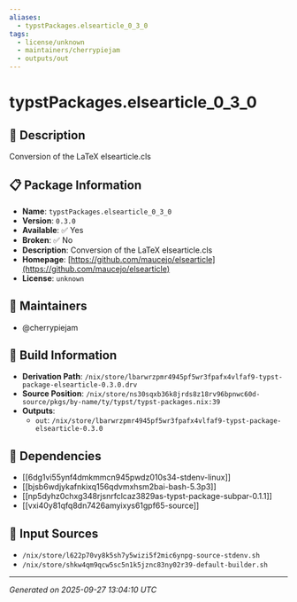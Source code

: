 ```yaml
---
aliases:
  - typstPackages.elsearticle_0_3_0
tags:
  - license/unknown
  - maintainers/cherrypiejam
  - outputs/out
---
```


# typstPackages.elsearticle_0_3_0

## 📝 Description

Conversion of the LaTeX elsearticle.cls

## 📋 Package Information

- **Name**: `typstPackages.elsearticle_0_3_0`
- **Version**: `0.3.0`
- **Available**: ✅ Yes
- **Broken**: ✅ No
- **Description**: Conversion of the LaTeX elsearticle.cls
- **Homepage**: [https://github.com/maucejo/elsearticle](https://github.com/maucejo/elsearticle)
- **License**: `unknown`
## 👥 Maintainers

- @cherrypiejam


## 🔧 Build Information

- **Derivation Path**: `/nix/store/lbarwrzpmr4945pf5wr3fpafx4vlfaf9-typst-package-elsearticle-0.3.0.drv`
- **Source Position**: `/nix/store/ns30sqxb36k8jrds8z18rv96bpnwc60d-source/pkgs/by-name/ty/typst/typst-packages.nix:39`
- **Outputs**:
  - `out`:  `/nix/store/lbarwrzpmr4945pf5wr3fpafx4vlfaf9-typst-package-elsearticle-0.3.0`

## 🔗 Dependencies

- [[6dg1vi55ynf4dmkmmcn945pwdz010s34-stdenv-linux]]
- [[bjsb6wdjykafnkixq156qdvmxhsm2bai-bash-5.3p3]]
- [[np5dyhz0chxg348rjsnrfclcaz3829as-typst-package-subpar-0.1.1]]
- [[vxi40y81qfq8dn7426amyixys61gpf65-source]]

## 📁 Input Sources

- `/nix/store/l622p70vy8k5sh7y5wizi5f2mic6ynpg-source-stdenv.sh`
- `/nix/store/shkw4qm9qcw5sc5n1k5jznc83ny02r39-default-builder.sh`

---
*Generated on 2025-09-27 13:04:10 UTC*
